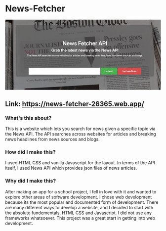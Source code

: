 # News-Fetcher
![alt text](https://github.com/philiponions/News-Fetcher/blob/master/prev.png?raw=true)
## Link: https://news-fetcher-26365.web.app/

### What's this about?
This is a website which lets you search for news given a specific topic via the News API. The API searches across websites for articles and breaking news headlines from news sources and blogs.
### How did I make this?
I used HTML CSS and vanilla Javascript for the layout.
In terms of the API itself, I used News API which provides json files of news articles.
### Why did I make this?
After making an app for a school project, I fell in love with it and wanted to explore other areas of software development. I chose web development because its the most
popular and documented form of development. There are many different ways to develop a website, and I decided to start with the absolute fundementals, HTML CSS and Javascript.
I did not use any frameworks whatsoever. This project was a great start in getting into web development.
